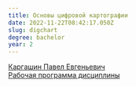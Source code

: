 ```yaml
---
title: Основы цифровой картографии
date: 2022-11-22T08:42:17.050Z
slug: digchart
degree: bachelor
year: 2
---
```


[Каргашин Павел Евгеньевич](./people/kargashin) \
[Рабочая программа дисциплины](https://disk.yandex.ru/i/uqebnybXj4O2RQ)
